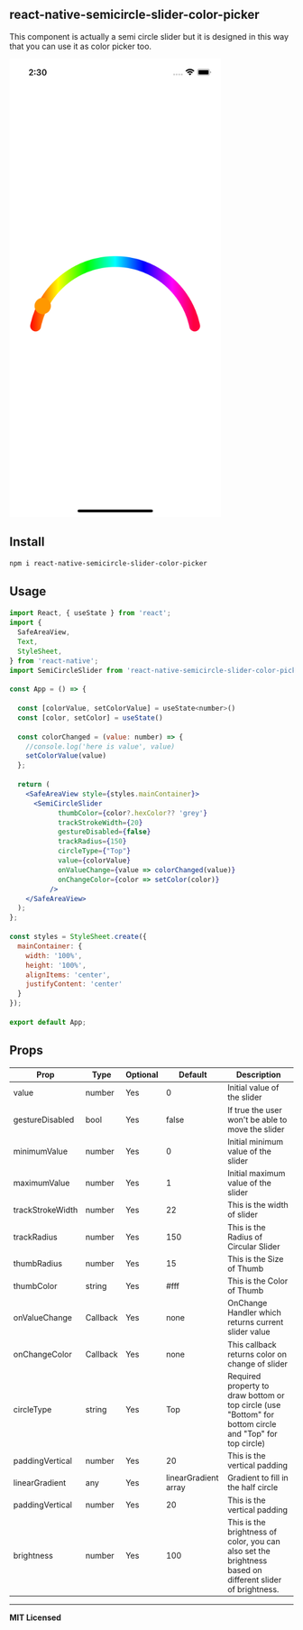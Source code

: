 ## react-native-semicircle-slider-color-picker

This component is actually a semi circle slider but it is designed in this way that you can use it as color picker too.

<img src="https://github.com/faizqadri234/react-native-semicircle-slider-color-picker/blob/main/SemiCircleSlider/screenshot/screenshot.png" width="375">

## Install

```shell
npm i react-native-semicircle-slider-color-picker
```

## Usage

```jsx
import React, { useState } from 'react';
import {
  SafeAreaView,
  Text, 
  StyleSheet,
} from 'react-native';
import SemiCircleSlider from 'react-native-semicircle-slider-color-picker';

const App = () => {

  const [colorValue, setColorValue] = useState<number>()
  const [color, setColor] = useState()

  const colorChanged = (value: number) => {
    //console.log('here is value', value)
    setColorValue(value)
  };

  return (
    <SafeAreaView style={styles.mainContainer}>
      <SemiCircleSlider
            thumbColor={color?.hexColor?? 'grey'}
            trackStrokeWidth={20}
            gestureDisabled={false}
            trackRadius={150}
            circleType={"Top"}
            value={colorValue}
            onValueChange={value => colorChanged(value)}
            onChangeColor={color => setColor(color)}
          />
    </SafeAreaView>
  );
};

const styles = StyleSheet.create({
  mainContainer: {
    width: '100%', 
    height: '100%', 
    alignItems: 'center',
    justifyContent: 'center'
  }
});

export default App;
```

## Props

Prop                  | Type     | Optional | Default                   | Description
--------------------- | -------- | -------- | ------------------------- | -----------
value                 | number   | Yes      | 0                         | Initial value of the slider
gestureDisabled       | bool     | Yes      | false                     | If true the user won't be able to move the slider
minimumValue          | number   | Yes      | 0                         | Initial minimum value of the slider
maximumValue          | number   | Yes      | 1                         | Initial maximum value of the slider 
trackStrokeWidth      | number   | Yes      | 22                        | This is the width of slider
trackRadius           | number   | Yes      | 150                       | This is the Radius of Circular Slider
thumbRadius           | number   | Yes      | 15                        | This is the Size of Thumb
thumbColor            | string   | Yes      | #fff                      | This is the Color of Thumb 
onValueChange         | Callback | Yes      | none                      | OnChange Handler which returns current slider value 
onChangeColor         | Callback | Yes      | none                      | This callback returns color on change of slider
circleType            | string   | Yes      | Top                       | Required property to draw bottom or top circle (use "Bottom" for bottom circle and "Top" for top circle)
paddingVertical       | number   | Yes      | 20                        | This is the vertical padding 
linearGradient        | any      | Yes      | linearGradient array      | Gradient to fill in the half circle 
paddingVertical       | number   | Yes      | 20                        | This is the vertical padding 
brightness            | number   | Yes      | 100                       | This is the brightness of color, you can also set the brightness based on different slider of brightness. 
---

**MIT Licensed**